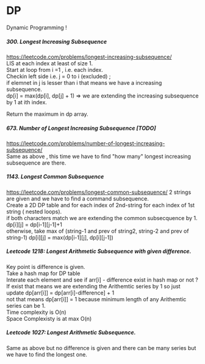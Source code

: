 # DP
Dynamic Programming !

##### 300. Longest Increasing Subsequence  
https://leetcode.com/problems/longest-increasing-subsequence/  
LIS at each index at least of size 1.  
Start at loop from i =1 , i.e. each index.  
Checkin left side i.e. j = 0 to i (excluded) ;  
if elemnet in j is lesser than i that means we have a increasing subsequence.  
dp[i] = max(dp[i], dp[j] + 1) => we are extending the increasing subsequence by 1 at ith index.  

Return the maximum in dp array.

##### 673. Number of Longest Increasing Subsequence  [TODO]  
https://leetcode.com/problems/number-of-longest-increasing-subsequence/  
Same as above , this time we have to find "how many" longest increasing subsequence are there.  

##### 1143. Longest Common Subsequence  
https://leetcode.com/problems/longest-common-subsequence/
2 strings are given and we have to find a command subsequence.  
Create a 2D DP table 
and for each index of 2nd-string for each index of 1st string ( nested loops).  
if both characters match we are extending the common subsecquence by 1.  
   dp[i][j] = dp[i-1][j-1]+1  
otherwise, take max of  (string-1 and prev of string2, string-2 and prev of string-1)
   dp[i][j] = max(dp[i-1][j], dp[i][j-1])


##### Leetcode 1218: Longest Arithmetic Subsequence with given difference.
Key point is difference is given.  
Take a hash map for DP table  
Interate each element and see if arr[i] - difference exist in hash map or not ?
 If exist that means we are extending the Arithemtic series by 1 so just update dp[arr[i]] = dp[arr[i]-difference] + 1  
 not that means dp[arr[i]] = 1  because minimum length of any Arithemtic series can be 1.  
 Time complexity is O(n)  
 Space Complexisty is at max O(n)  
 
##### Leetcode 1027: Longest Arithmetic Subsequence. 
Same as above but no difference is given and there can be many series but we have to find the longest one.  
